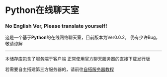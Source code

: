 # Python在线聊天室
### No English Ver, Please translate yourself!

这是一个基于**Python**的在线网络聊天室，目前版本为Ver0.0.2。
仍有少许Bug，敬请谅解

__________________________________________________________________________________________________________________

本储存库包含了服务端于客户端
正常使用官方聊天服务器的直接下载发行版

若需要自主搭建第三方服务器的，请前往[自搭服务器教程]()
